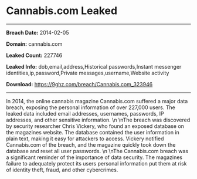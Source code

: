 # Cannabis.com Leaked

------------
**Breach Date:** 2014-02-05

**Domain:** cannabis.com

**Leaked Count:** 227746

**Leaked Info:** dob,email,address,Historical passwords,Instant messenger identities,ip,password,Private messages,username,Website activity

**Download:** https://9ghz.com/breach/Cannabis.com_323946

------------
In 2014, the online cannabis magazine Cannabis.com suffered a major data breach, exposing the personal information of over 227,000 users. The leaked data included email addresses, usernames, passwords, IP addresses, and other sensitive information.  \n \nThe breach was discovered by security researcher Chris Vickery, who found an exposed database on the magazines website. The database contained the user information in plain text, making it easy for attackers to access. Vickery notified Cannabis.com of the breach, and the magazine quickly took down the database and reset all user passwords.  \n \nThe Cannabis.com breach was a significant reminder of the importance of data security. The magazines failure to adequately protect its users personal information put them at risk of identity theft, fraud, and other cybercrimes.
